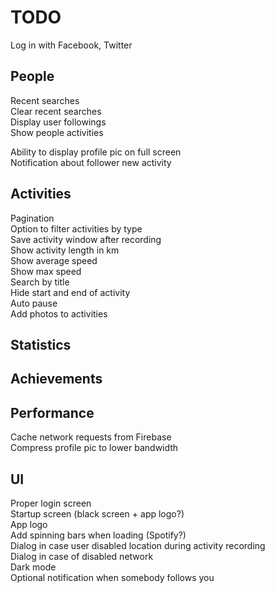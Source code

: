 # TODO

Log in with Facebook, Twitter

## People

Recent searches  
Clear recent searches  
Display user followings  
Show people activities

Ability to display profile pic on full screen  
Notification about follower new activity

## Activities

Pagination  
Option to filter activities by type  
Save activity window after recording  
Show activity length in km  
Show average speed  
Show max speed  
Search by title  
Hide start and end of activity  
Auto pause  
Add photos to activities

## Statistics

## Achievements

## Performance

Cache network requests from Firebase   
Compress profile pic to lower bandwidth

## UI

Proper login screen  
Startup screen (black screen + app logo?)  
App logo  
Add spinning bars when loading (Spotify?)  
Dialog in case user disabled location during activity recording  
Dialog in case of disabled network  
Dark mode  
Optional notification when somebody follows you
